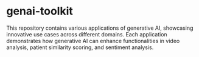 # genai-toolkit
This repository contains various applications of generative AI, showcasing innovative use cases across different domains. Each application demonstrates how generative AI can enhance functionalities in video analysis, patient similarity scoring, and sentiment analysis.
